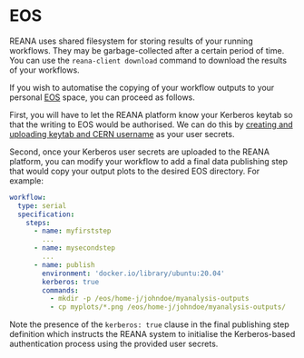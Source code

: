# EOS

REANA uses shared filesystem for storing results of your running workflows.
They may be garbage-collected after a certain period of time. You can use the
`reana-client download` command to download the results of your workflows.

If you wish to automatise the copying of your workflow outputs to your personal
[EOS](http://information-technology.web.cern.ch/services/eos-service) space,
you can proceed as follows.

First, you will have to let the REANA platform know your Kerberos keytab so
that the writing to EOS would be authorised. We can do this by [creating and
uploading keytab and CERN username](../../access-control/kerberos/index.md) as
your user secrets.

Second, once your Kerberos user secrets are uploaded to the REANA platform, you
can modify your workflow to add a final data publishing step that would copy
your output plots to the desired EOS directory. For example:

```yaml
workflow:
  type: serial
  specification:
    steps:
      - name: myfirststep
        ...
      - name: mysecondstep
        ...
      - name: publish
        environment: 'docker.io/library/ubuntu:20.04'
        kerberos: true
        commands:
          - mkdir -p /eos/home-j/johndoe/myanalysis-outputs
          - cp myplots/*.png /eos/home-j/johndoe/myanalysis-outputs/
```

Note the presence of the ``kerberos: true`` clause in the final publishing step
definition which instructs the REANA system to initialise the Kerberos-based
authentication process using the provided user secrets.
